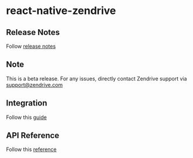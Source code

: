 # react-native-zendrive

## Release Notes

Follow [release notes](https://react-native-zendrive-guide-v2.netlify.com/releases)

## Note

This is a beta release. For any issues, directly contact Zendrive support via support@zendrive.com

## Integration

Follow this [guide](https://react-native-zendrive-guide-v2.netlify.com/readme)

## API Reference

Follow this [reference](https://react-native-zendrive-api-v2.netlify.com)
